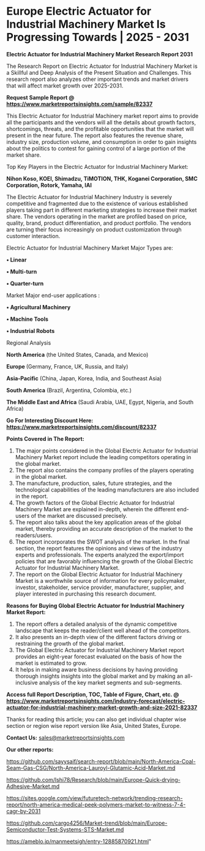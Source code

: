 # Europe Electric Actuator for Industrial Machinery Market Is Progressing Towards | 2025 - 2031

<strong>Electric Actuator for Industrial Machinery Market Research Report 2031</strong>

The Research Report on Electric Actuator for Industrial Machinery Market is a Skillful and Deep Analysis of the Present Situation and Challenges. This research report also analyzes other important trends and market drivers that will affect market growth over 2025-2031.

<strong>Request Sample Report @ <a href=https://www.marketreportsinsights.com/sample/82337>https://www.marketreportsinsights.com/sample/82337</a></strong>

This Electric Actuator for Industrial Machinery market report aims to provide all the participants and the vendors will all the details about growth factors, shortcomings, threats, and the profitable opportunities that the market will present in the near future. The report also features the revenue share, industry size, production volume, and consumption in order to gain insights about the politics to contest for gaining control of a large portion of the market share.

Top Key Players in the Electric Actuator for Industrial Machinery Market:

<strong>Nihon Koso, KOEI, Shimadzu, TiMOTION, THK, Koganei Corporation, SMC Corporation, Rotork, Yamaha, IAI</strong>

The Electric Actuator for Industrial Machinery Industry is severely competitive and fragmented due to the existence of various established players taking part in different marketing strategies to increase their market share. The vendors operating in the market are profiled based on price, quality, brand, product differentiation, and product portfolio. The vendors are turning their focus increasingly on product customization through customer interaction.

Electric Actuator for Industrial Machinery Market Major Types are:

<strong>• Linear

• Multi-turn

• Quarter-turn</strong>

Market Major end-user applications :

<strong>• Agricultural Machinery

• Machine Tools

• Industrial Robots</strong>

Regional Analysis

</u><strong><b>North America</b></strong> (the United States, Canada, and Mexico)

<strong><b>Europe </b></strong>(Germany, France, UK, Russia, and Italy)

<strong><b>Asia-Pacific</b></strong> (China, Japan, Korea, India, and Southeast Asia)

<strong><b>South America</b></strong> (Brazil, Argentina, Colombia, etc.)

<strong><b>The Middle East and Africa</b></strong> (Saudi Arabia, UAE, Egypt, Nigeria, and South Africa)

<strong>Go For Interesting Discount Here: <a href=https://www.marketreportsinsights.com/discount/82337>https://www.marketreportsinsights.com/discount/82337</a></strong>

<strong>Points Covered in The Report:</strong>
<ol>
  <li>The major points considered in the Global Electric Actuator for Industrial Machinery Market report include the leading competitors operating in the global market.</li>
  <li>The report also contains the company profiles of the players operating in the global market.</li>
  <li>The manufacture, production, sales, future strategies, and the technological capabilities of the leading manufacturers are also included in the report.</li>
  <li>The growth factors of the Global Electric Actuator for Industrial Machinery Market are explained in-depth, wherein the different end-users of the market are discussed precisely.</li>
  <li>The report also talks about the key application areas of the global market, thereby providing an accurate description of the market to the readers/users.</li>
  <li>The report incorporates the SWOT analysis of the market. In the final section, the report features the opinions and views of the industry experts and professionals. The experts analyzed the export/import policies that are favorably influencing the growth of the Global Electric Actuator for Industrial Machinery Market.</li>
  <li>The report on the Global Electric Actuator for Industrial Machinery Market is a worthwhile source of information for every policymaker, investor, stakeholder, service provider, manufacturer, supplier, and player interested in purchasing this research document.</li>
</ol>
<strong>Reasons for Buying Global Electric Actuator for Industrial Machinery Market Report:</strong>

<ol>
  <li>The report offers a detailed analysis of the dynamic competitive landscape that keeps the reader/client well ahead of the competitors.</li>
  <li>It also presents an in-depth view of the different factors driving or restraining the growth of the global market.</li>
  <li>The Global Electric Actuator for Industrial Machinery Market report provides an eight-year forecast evaluated on the basis of how the market is estimated to grow.</li>
  <li>It helps in making aware business decisions by having providing thorough insights insights into the global market and by making an all-inclusive analysis of the key market segments and sub-segments.</li>
</ol>
<strong>Access full Report Description, TOC, Table of Figure, Chart, etc. @ <a href=https://www.marketreportsinsights.com/industry-forecast/electric-actuator-for-industrial-machinery-market-growth-and-size-2021-82337>https://www.marketreportsinsights.com/industry-forecast/electric-actuator-for-industrial-machinery-market-growth-and-size-2021-82337</a></strong>


Thanks for reading this article; you can also get individual chapter wise section or region wise report version like Asia, United States, Europe.

<strong>Contact Us:</strong>
sales@marketreportsinsights.com

<strong>Our other reports:</strong>

<a href=https://github.com/sayysaif/search-report/blob/main/North-America-Coal-Seam-Gas-CSG/North-America-Lauroyl-Glutamic-Acid-Market.md>https://github.com/sayysaif/search-report/blob/main/North-America-Coal-Seam-Gas-CSG/North-America-Lauroyl-Glutamic-Acid-Market.md</a>

<a href=https://github.com/Ishi78/Research/blob/main/Europe-Quick-drying-Adhesive-Market.md>https://github.com/Ishi78/Research/blob/main/Europe-Quick-drying-Adhesive-Market.md</a>

<a href=https://sites.google.com/view/futuretech-network/trending-research-report/north-america-medical-peek-polymers-market-to-witness-7-4-cagr-by-2031>https://sites.google.com/view/futuretech-network/trending-research-report/north-america-medical-peek-polymers-market-to-witness-7-4-cagr-by-2031</a>

<a href=https://github.com/cargo4256/Market-trend/blob/main/Europe-Semiconductor-Test-Systems-STS-Market.md>https://github.com/cargo4256/Market-trend/blob/main/Europe-Semiconductor-Test-Systems-STS-Market.md</a>

<a href=https://ameblo.jp/manmeetsigh/entry-12885870921.html>https://ameblo.jp/manmeetsigh/entry-12885870921.html</a>"
